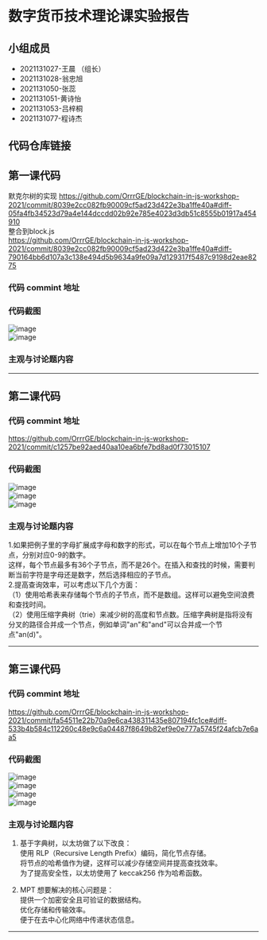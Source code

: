 # 数字货币技术理论课实验报告

## 小组成员

- 2021131027-王晨 （组长）
- 2021131028-翁忠旭
- 2021131050-张蕊
- 2021131051-黄诗怡
- 2021131053-吕梓桐
- 2021131077-程诗杰


## 代码仓库链接



## 第一课代码

默克尔树的实现
https://github.com/OrrrGE/blockchain-in-js-workshop-2021/commit/8039e2cc082fb90009cf5ad23d422e3ba1ffe40a#diff-05fa4fb34523d79a4e144dccdd02b92e785e4023d3db51c8555b01917a454910  
整合到block.js  
https://github.com/OrrrGE/blockchain-in-js-workshop-2021/commit/8039e2cc082fb90009cf5ad23d422e3ba1ffe40a#diff-790164bb6d107a3c138e494d5b9634a9fe09a7d129317f5487c9198d2eae8275

### 代码 commint 地址




### 代码截图

![image](https://github.com/OrrrGE/blockchain-in-js-workshop-2021/blob/lesson1/pic/clab1.1.png)  
![image](https://github.com/OrrrGE/blockchain-in-js-workshop-2021/blob/lesson1/pic/clab1.2.png)  


### 主观与讨论题内容

---



## 第二课代码


### 代码 commint 地址

https://github.com/OrrrGE/blockchain-in-js-workshop-2021/commit/c1257be92aed40aa10ea6bfe7bd8ad0f73015107


### 代码截图

![image](https://github.com/OrrrGE/blockchain-in-js-workshop-2021/blob/lesson1/pic/clab2.1.png)  
![image](https://github.com/OrrrGE/blockchain-in-js-workshop-2021/blob/lesson1/pic/clab2.2.png)  
![image](https://github.com/OrrrGE/blockchain-in-js-workshop-2021/blob/lesson1/pic/clab2.3.png)  


### 主观与讨论题内容  
1.如果把例子里的字母扩展成字母和数字的形式，可以在每个节点上增加10个子节点，分别对应0-9的数字。  
这样，每个节点最多有36个子节点，而不是26个。在插入和查找的时候，需要判断当前字符是字母还是数字，然后选择相应的子节点。   
2.提高查询效率，可以考虑以下几个方面：  
（1）使用哈希表来存储每个节点的子节点，而不是数组。这样可以避免空间浪费和查找时间。    
（2）使用压缩字典树（trie）来减少树的高度和节点数。压缩字典树是指将没有分叉的路径合并成一个节点，例如单词"an"和"and"可以合并成一个节点"an(d)"。  

---


## 第三课代码


### 代码 commint 地址

https://github.com/OrrrGE/blockchain-in-js-workshop-2021/commit/fa54511e22b70a9e6ca438311435e807194fc1ce#diff-533b4b584c112260c48e9c6a04487f8649b82ef9e0e777a5745f24afcb7e6aa5


### 代码截图

![image](https://github.com/OrrrGE/blockchain-in-js-workshop-2021/blob/lesson1/pic/clab3.1.png)  
![image](https://github.com/OrrrGE/blockchain-in-js-workshop-2021/blob/lesson1/pic/clab3.2.png)  
![image](https://github.com/OrrrGE/blockchain-in-js-workshop-2021/blob/lesson1/pic/clab3.3.png)  
![image](https://github.com/OrrrGE/blockchain-in-js-workshop-2021/blob/lesson1/pic/clab3.4.png)  


### 主观与讨论题内容

1. 基于字典树，以太坊做了以下改良：  
     使用 RLP（Recursive Length Prefix）编码，简化节点存储。  
     将节点的哈希值作为键，这样可以减少存储空间并提高查找效率。  
     为了提高安全性，以太坊使用了 keccak256 作为哈希函数。  

2. MPT 想要解决的核心问题是：  
    提供一个加密安全且可验证的数据结构。  
    优化存储和传输效率。  
    便于在去中心化网络中传递状态信息。  


---
